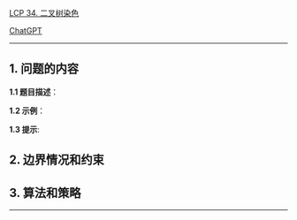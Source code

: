 [LCP 34. 二叉树染色](https://leetcode.cn/problems/er-cha-shu-ran-se-UGC)

[ChatGPT](chat.openai.com)

---

## 1. 问题的内容
**1.1 题目描述**：

**1.2 示例**：

**1.3 提示**:

## 2. 边界情况和约束


## 3. 算法和策略

---

